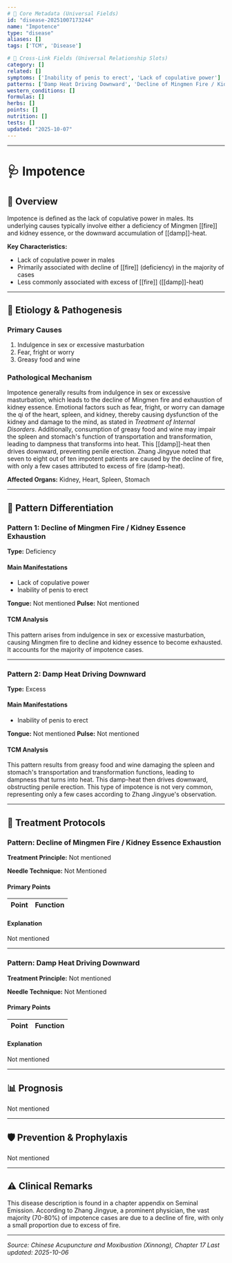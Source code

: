 ```yaml
---
# 🔹 Core Metadata (Universal Fields)
id: "disease-20251007173244"
name: "Impotence"
type: "disease"
aliases: []
tags: ['TCM', 'Disease']

# 🔹 Cross-Link Fields (Universal Relationship Slots)
category: []
related: []
symptoms: ['Inability of penis to erect', 'Lack of copulative power']
patterns: ['Damp Heat Driving Downward', 'Decline of Mingmen Fire / Kidney Essence Exhaustion', 'Differentiation']
western_conditions: []
formulas: []
herbs: []
points: []
nutrition: []
tests: []
updated: "2025-10-07"
---
```


------

# 🩺 Impotence

## 📖 Overview

Impotence is defined as the lack of copulative power in males. Its underlying causes typically involve either a deficiency of Mingmen [[fire]] and kidney essence, or the downward accumulation of [[damp]]-heat.

**Key Characteristics:**
- Lack of copulative power in males
- Primarily associated with decline of [[fire]] (deficiency) in the majority of cases
- Less commonly associated with excess of [[fire]] ([[damp]]-heat)

---

## 🧬 Etiology & Pathogenesis

### Primary Causes
1. Indulgence in sex or excessive masturbation
2. Fear, fright or worry
3. Greasy food and wine

### Pathological Mechanism
Impotence generally results from indulgence in sex or excessive masturbation, which leads to the decline of Mingmen fire and exhaustion of kidney essence. Emotional factors such as fear, fright, or worry can damage the qi of the heart, spleen, and kidney, thereby causing dysfunction of the kidney and damage to the mind, as stated in *Treatment of Internal Disorders*. Additionally, consumption of greasy food and wine may impair the spleen and stomach's function of transportation and transformation, leading to dampness that transforms into heat. This [[damp]]-heat then drives downward, preventing penile erection. Zhang Jingyue noted that seven to eight out of ten impotent patients are caused by the decline of fire, with only a few cases attributed to excess of fire (damp-heat).

**Affected Organs:** Kidney, Heart, Spleen, Stomach

---

## 🔬 Pattern Differentiation

### Pattern 1: Decline of Mingmen Fire / Kidney Essence Exhaustion

**Type:** Deficiency

#### Main Manifestations
- Lack of copulative power
- Inability of penis to erect

**Tongue:** Not mentioned
**Pulse:** Not mentioned

#### TCM Analysis
This pattern arises from indulgence in sex or excessive masturbation, causing Mingmen fire to decline and kidney essence to become exhausted. It accounts for the majority of impotence cases.

---

### Pattern 2: Damp Heat Driving Downward

**Type:** Excess

#### Main Manifestations
- Inability of penis to erect

**Tongue:** Not mentioned
**Pulse:** Not mentioned

#### TCM Analysis
This pattern results from greasy food and wine damaging the spleen and stomach's transportation and transformation functions, leading to dampness that turns into heat. This damp-heat then drives downward, obstructing penile erection. This type of impotence is not very common, representing only a few cases according to Zhang Jingyue's observation.

---

## 💉 Treatment Protocols

### Pattern: Decline of Mingmen Fire / Kidney Essence Exhaustion

**Treatment Principle:** Not mentioned

**Needle Technique:** Not Mentioned

#### Primary Points

| Point | Function |
|-------|----------|

#### Explanation
Not mentioned

---

### Pattern: Damp Heat Driving Downward

**Treatment Principle:** Not mentioned

**Needle Technique:** Not Mentioned

#### Primary Points

| Point | Function |
|-------|----------|

#### Explanation
Not mentioned

---

## 📊 Prognosis

Not mentioned

---

## 🛡️ Prevention & Prophylaxis

Not mentioned

---

## ⚠️ Clinical Remarks

This disease description is found in a chapter appendix on Seminal Emission. According to Zhang Jingyue, a prominent physician, the vast majority (70-80%) of impotence cases are due to a decline of fire, with only a small proportion due to excess of fire.

---


*Source: Chinese Acupuncture and Moxibustion (Xinnong), Chapter 17*
*Last updated: 2025-10-06*
